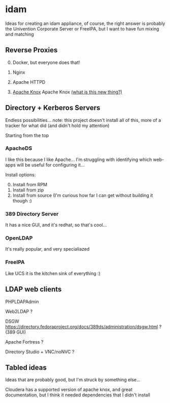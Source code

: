 # idam
Ideas for creating an idam appliance, of course, 
the right answer is probably the Univention Corporate Server or FreeIPA, 
but I want to have fun mixing and matching

## Reverse Proxies

0. Docker, but everyone does that!

1. Nginx

2. Apache HTTPD

3. [Apache Knox](./apache-knox/README.md) Apache Knox [(what is this new thing?)](https://knox.apache.org)

## Directory + Kerberos Servers

Endless possibilities... note: this project doesn't install all of this, more of a tracker for what did (and didn't hold my attention)

Starting from the top

### ApacheDS

I like this because I like Apache... I'm struggling with identifying which web-apps will be useful for configuring it...

Install options:

0. Install from RPM
1. Install from zip
2. Install from source (I'm curious how far I can get without building it though :)

### 389 Directory Server

It has a nice GUI, and it's redhat, so that's cool...

### OpenLDAP

It's really popular, and very specialiazed

### FreeIPA

Like UCS it is the kitchen sink of everything :)

## LDAP web clients

PHPLDAPAdmin

Web2LDAP ?

DSGW https://directory.fedoraproject.org/docs/389ds/administration/dsgw.html ? (389 GUI)

Apache Fortress ?

Directory Studio + VNC/noNVC ?

## Tabled ideas

Ideas that are probably good, but I'm struck by something else...

Cloudera has a supported version of apache knox, and great documentation, 
but I think it needed dependencies that I didn't install
